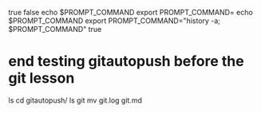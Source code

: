 true
false
echo $PROMPT_COMMAND 
export PROMPT_COMMAND=
echo $PROMPT_COMMAND 
export PROMPT_COMMAND="history -a; $PROMPT_COMMAND"
true
# end testing gitautopush before the git lesson
ls
cd gitautopush/
ls
git mv git.log git.md
